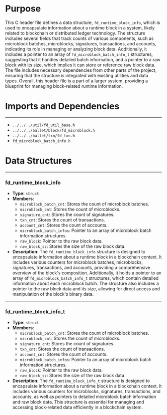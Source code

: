 # Purpose
This C header file defines a data structure, `fd_runtime_block_info`, which is used to encapsulate information about a runtime block in a system, likely related to blockchain or distributed ledger technology. The structure includes several fields that track counts of various components, such as microblock batches, microblocks, signatures, transactions, and accounts, indicating its role in managing or analyzing block data. Additionally, it includes a pointer to an array of `fd_microblock_batch_info_t` structures, suggesting that it handles detailed batch information, and a pointer to a raw block with its size, which implies it can store or reference raw block data. The file includes necessary dependencies from other parts of the project, ensuring that the structure is integrated with existing utilities and data types. Overall, this header file is a part of a larger system, providing a blueprint for managing block-related runtime information.
# Imports and Dependencies

---
- `../../../util/fd_util_base.h`
- `../../../ballet/block/fd_microblock.h`
- `../../../ballet/txn/fd_txn.h`
- `fd_microblock_batch_info.h`


# Data Structures

---
### fd\_runtime\_block\_info
- **Type**: `struct`
- **Members**:
    - `microblock_batch_cnt`: Stores the count of microblock batches.
    - `microblock_cnt`: Stores the count of microblocks.
    - `signature_cnt`: Stores the count of signatures.
    - `txn_cnt`: Stores the count of transactions.
    - `account_cnt`: Stores the count of accounts.
    - `microblock_batch_infos`: Pointer to an array of microblock batch information structures.
    - `raw_block`: Pointer to the raw block data.
    - `raw_block_sz`: Stores the size of the raw block data.
- **Description**: The `fd_runtime_block_info` structure is designed to encapsulate information about a runtime block in a blockchain context. It includes various counters for microblock batches, microblocks, signatures, transactions, and accounts, providing a comprehensive overview of the block's composition. Additionally, it holds a pointer to an array of `fd_microblock_batch_info_t` structures, which contain detailed information about each microblock batch. The structure also includes a pointer to the raw block data and its size, allowing for direct access and manipulation of the block's binary data.


---
### fd\_runtime\_block\_info\_t
- **Type**: `struct`
- **Members**:
    - `microblock_batch_cnt`: Stores the count of microblock batches.
    - `microblock_cnt`: Stores the count of microblocks.
    - `signature_cnt`: Stores the count of signatures.
    - `txn_cnt`: Stores the count of transactions.
    - `account_cnt`: Stores the count of accounts.
    - `microblock_batch_infos`: Pointer to an array of microblock batch information structures.
    - `raw_block`: Pointer to the raw block data.
    - `raw_block_sz`: Stores the size of the raw block data.
- **Description**: The `fd_runtime_block_info_t` structure is designed to encapsulate information about a runtime block in a blockchain context. It includes various counters for microblocks, signatures, transactions, and accounts, as well as pointers to detailed microblock batch information and raw block data. This structure is essential for managing and accessing block-related data efficiently in a blockchain system.


